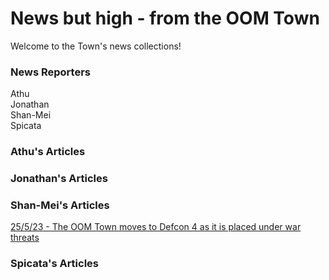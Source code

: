 # News but high - from the OOM Town
Welcome to the Town's news collections!

### News Reporters
Athu<br>Jonathan<br>Shan-Mei<br>Spicata

### Athu's Articles

### Jonathan's Articles

### Shan-Mei's Articles
<a href="https://the-toomwn.github.io/tOOMwn-news/shan-mei/defcon-4.html">25/5/23 - The OOM Town moves to Defcon 4 as it is placed under war threats</a>

### Spicata's Articles

